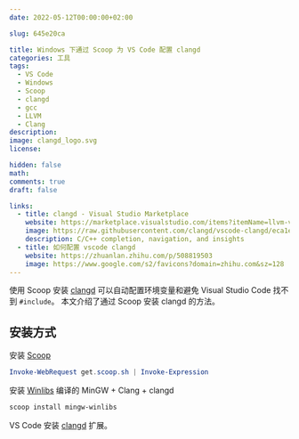 ```yaml
---
date: 2022-05-12T00:00:00+02:00

slug: 645e20ca

title: Windows 下通过 Scoop 为 VS Code 配置 clangd
categories: 工具
tags:
  - VS Code
  - Windows
  - Scoop
  - clangd
  - gcc
  - LLVM
  - Clang
description:
image: clangd_logo.svg
license:

hidden: false
math:
comments: true
draft: false

links:
  - title: clangd - Visual Studio Marketplace
    website: https://marketplace.visualstudio.com/items?itemName=llvm-vs-code-extensions.vscode-clangd
    image: https://raw.githubusercontent.com/clangd/vscode-clangd/eca1e05a39c4e987dca6247d825dfbe92fd5996f/icon.png
    description: C/C++ completion, navigation, and insights
  - title: 如何配置 vscode clangd
    website: https://zhuanlan.zhihu.com/p/508819503
    image: https://www.google.com/s2/favicons?domain=zhihu.com&sz=128
---
```


使用 Scoop 安装 [clangd](https://clangd.llvm.org/) 可以自动配置环境变量和避免 Visual Studio Code 找不到 `#include`。
本文介绍了通过 Scoop 安装 clangd 的方法。

<!--more-->

## 安装方式

安装 [Scoop](https://scoop.sh/)

```powershell
Invoke-WebRequest get.scoop.sh | Invoke-Expression
```

安装 [Winlibs](https://winlibs.com/) 编译的 MinGW + Clang + clangd

```powershell
scoop install mingw-winlibs
```

VS Code 安装 [clangd](https://marketplace.visualstudio.com/items?itemName=llvm-vs-code-extensions.vscode-clangd) 扩展。
